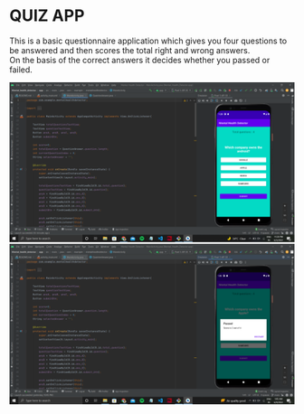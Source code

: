 # QUIZ APP

<p> This is a basic questionnaire application which gives you four questions to be answered and then scores the total right and wrong answers. <br>On the basis of the correct answers it decides whether you passed or failed. </P>

<img src="mad.png">
<img src="mad1.png">
